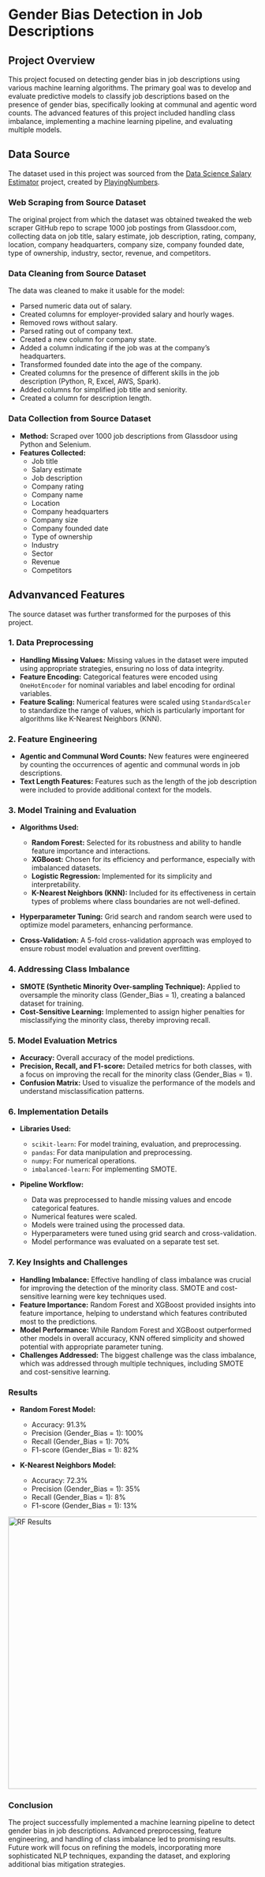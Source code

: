 # Gender Bias Detection in Job Descriptions

## Project Overview

This project focused on detecting gender bias in job descriptions using various machine learning algorithms. The primary goal was to develop and evaluate predictive models to classify job descriptions based on the presence of gender bias, specifically looking at communal and agentic word counts. The advanced features of this project included handling class imbalance, implementing a machine learning pipeline, and evaluating multiple models.

## Data Source

The dataset used in this project was sourced from the [Data Science Salary Estimator](https://github.com/PlayingNumbers/ds_salary_proj/blob/master/eda_data.csv) project, created by [PlayingNumbers](https://github.com/PlayingNumbers/ds_salary_proj).

### Web Scraping from Source Dataset

The original project from which the dataset was obtained tweaked the web scraper GitHub repo to scrape 1000 job postings from Glassdoor.com, collecting data on job title, salary estimate, job description, rating, company, location, company headquarters, company size, company founded date, type of ownership, industry, sector, revenue, and competitors.

### Data Cleaning from Source Dataset

The data was cleaned to make it usable for the model:
- Parsed numeric data out of salary.
- Created columns for employer-provided salary and hourly wages.
- Removed rows without salary.
- Parsed rating out of company text.
- Created a new column for company state.
- Added a column indicating if the job was at the company’s headquarters.
- Transformed founded date into the age of the company.
- Created columns for the presence of different skills in the job description (Python, R, Excel, AWS, Spark).
- Added columns for simplified job title and seniority.
- Created a column for description length.

### Data Collection from Source Dataset

- **Method:** Scraped over 1000 job descriptions from Glassdoor using Python and Selenium.
- **Features Collected:**
  - Job title
  - Salary estimate
  - Job description
  - Company rating
  - Company name
  - Location
  - Company headquarters
  - Company size
  - Company founded date
  - Type of ownership
  - Industry
  - Sector
  - Revenue
  - Competitors

## Advanvanced Features
The source dataset was further transformed for the purposes of this project.

### 1. Data Preprocessing

- **Handling Missing Values:** Missing values in the dataset were imputed using appropriate strategies, ensuring no loss of data integrity.
- **Feature Encoding:** Categorical features were encoded using `OneHotEncoder` for nominal variables and label encoding for ordinal variables.
- **Feature Scaling:** Numerical features were scaled using `StandardScaler` to standardize the range of values, which is particularly important for algorithms like K-Nearest Neighbors (KNN).

### 2. Feature Engineering

- **Agentic and Communal Word Counts:** New features were engineered by counting the occurrences of agentic and communal words in job descriptions.
- **Text Length Features:** Features such as the length of the job description were included to provide additional context for the models.

### 3. Model Training and Evaluation

- **Algorithms Used:**
  - **Random Forest:** Selected for its robustness and ability to handle feature importance and interactions.
  - **XGBoost:** Chosen for its efficiency and performance, especially with imbalanced datasets.
  - **Logistic Regression:** Implemented for its simplicity and interpretability.
  - **K-Nearest Neighbors (KNN):** Included for its effectiveness in certain types of problems where class boundaries are not well-defined.

- **Hyperparameter Tuning:** Grid search and random search were used to optimize model parameters, enhancing performance.
- **Cross-Validation:** A 5-fold cross-validation approach was employed to ensure robust model evaluation and prevent overfitting.

### 4. Addressing Class Imbalance

- **SMOTE (Synthetic Minority Over-sampling Technique):** Applied to oversample the minority class (Gender_Bias = 1), creating a balanced dataset for training.
- **Cost-Sensitive Learning:** Implemented to assign higher penalties for misclassifying the minority class, thereby improving recall.

### 5. Model Evaluation Metrics

- **Accuracy:** Overall accuracy of the model predictions.
- **Precision, Recall, and F1-score:** Detailed metrics for both classes, with a focus on improving the recall for the minority class (Gender_Bias = 1).
- **Confusion Matrix:** Used to visualize the performance of the models and understand misclassification patterns.

### 6. Implementation Details

- **Libraries Used:**
  - `scikit-learn`: For model training, evaluation, and preprocessing.
  - `pandas`: For data manipulation and preprocessing.
  - `numpy`: For numerical operations.
  - `imbalanced-learn`: For implementing SMOTE.

- **Pipeline Workflow:**
  - Data was preprocessed to handle missing values and encode categorical features.
  - Numerical features were scaled.
  - Models were trained using the processed data.
  - Hyperparameters were tuned using grid search and cross-validation.
  - Model performance was evaluated on a separate test set.

### 7. Key Insights and Challenges

- **Handling Imbalance:** Effective handling of class imbalance was crucial for improving the detection of the minority class. SMOTE and cost-sensitive learning were key techniques used.
- **Feature Importance:** Random Forest and XGBoost provided insights into feature importance, helping to understand which features contributed most to the predictions.
- **Model Performance:** While Random Forest and XGBoost outperformed other models in overall accuracy, KNN offered simplicity and showed potential with appropriate parameter tuning.
- **Challenges Addressed:** The biggest challenge was the class imbalance, which was addressed through multiple techniques, including SMOTE and cost-sensitive learning.

### Results

- **Random Forest Model:**
  - Accuracy: 91.3%
  - Precision (Gender_Bias = 1): 100%
  - Recall (Gender_Bias = 1): 70%
  - F1-score (Gender_Bias = 1): 82%

- **K-Nearest Neighbors Model:**
  - Accuracy: 72.3%
  - Precision (Gender_Bias = 1): 35%
  - Recall (Gender_Bias = 1): 8%
  - F1-score (Gender_Bias = 1): 13%
<img width="552" alt="RF Results" src="https://github.com/user-attachments/assets/95173142-a056-4e98-b284-f5fdc65ef43c">

### Conclusion

The project successfully implemented a machine learning pipeline to detect gender bias in job descriptions. Advanced preprocessing, feature engineering, and handling of class imbalance led to promising results. Future work will focus on refining the models, incorporating more sophisticated NLP techniques, expanding the dataset, and exploring additional bias mitigation strategies.


